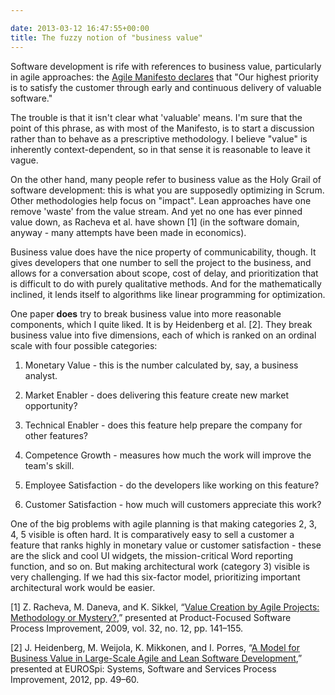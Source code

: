 ```yaml
---

date: 2013-03-12 16:47:55+00:00
title: The fuzzy notion of "business value"
---
```


Software development is rife with references to business value, particularly in agile approaches: the [Agile Manifesto declares](http://agilemanifesto.org/principles.html) that "Our highest priority is to satisfy the customer
through early and continuous delivery of valuable software."

The trouble is that it isn't clear what 'valuable' means. I'm sure that the point of this phrase, as with most of the Manifesto, is to start a discussion rather than to behave as a prescriptive methodology. I believe "value" is inherently context-dependent, so in that sense it is reasonable to leave it vague.

On the other hand, many people refer to business value as the Holy Grail of software development: this is what you are supposedly optimizing in Scrum. Other methodologies help focus on "impact". Lean approaches have one remove 'waste' from the value stream. And yet no one has ever pinned value down, as Racheva et al. have shown [1] (in the software domain, anyway - many attempts have been made in economics).

Business value does have the nice property of communicability, though. It gives developers that one number to sell the project to the business, and allows for a conversation about scope, cost of delay, and prioritization that is difficult to do with purely qualitative methods. And for the mathematically inclined, it lends itself to algorithms like linear programming for optimization.

One paper **does** try to break business value into more reasonable components, which I quite liked. It is by Heidenberg et al. [2]. They break business value into five dimensions, each of which is ranked on an ordinal scale with four possible categories:






	
  1. Monetary Value - this is the number calculated by, say, a business analyst.

	
  2. Market Enabler - does delivering this feature create new market opportunity?

	
  3. Technical Enabler - does this feature help prepare the company for other features?

	
  4. Competence Growth - measures how much the work will improve the team's skill.

	
  5. Employee Satisfaction - do the developers like working on this feature?

	
  6. Customer Satisfaction - how much will customers appreciate this work?


One of the big problems with agile planning is that making categories 2, 3, 4, 5 visible is often hard. It is comparatively easy to sell a customer a feature that ranks highly in monetary value or customer satisfaction - these are the slick and cool UI widgets, the mission-critical Word reporting function, and so on. But making architectural work (category 3) visible is very challenging. If we had this six-factor model, prioritizing important architectural work would be easier.




[1] Z. Racheva, M. Daneva, and K. Sikkel, “[Value Creation by Agile Projects: Methodology or Mystery?](http://www.springerlink.com/index/10.1007/978-3-642-02152-7_12),” presented at Product-Focused Software Process Improvement, 2009, vol. 32, no. 12, pp. 141–155.

[2] J. Heidenberg, M. Weijola, K. Mikkonen, and I. Porres, “[A Model for Business Value in Large-Scale Agile and Lean Software Development](http://www.springerlink.com/index/10.1007/978-3-642-31199-4_5),” presented at EUROSpi: Systems, Software and Services Process Improvement, 2012, pp. 49–60.

